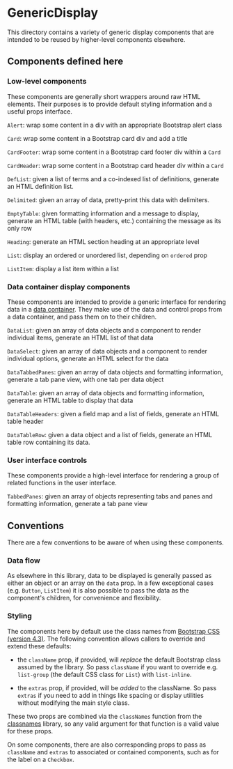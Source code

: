 # GenericDisplay

This directory contains a variety of generic display components that
are intended to be reused by higher-level components elsewhere.

## Components defined here

### Low-level components

These components are generally short wrappers around raw HTML
elements.  Their purposes is to provide default styling information
and a useful props interface.

`Alert`: wrap some content in a div with an appropriate Bootstrap
alert class

`Card`: wrap some content in a Bootstrap card div and add a title

`CardFooter`: wrap some content in a Bootstrap card footer div within
a `Card`

`CardHeader`: wrap some content in a Bootstrap card header div within
a `Card`

`DefList`: given a list of terms and a co-indexed list of definitions,
generate an HTML definition list.

`Delimited`: given an array of data, pretty-print this data with
delimiters.

`EmptyTable`: given formatting information and a message to display,
generate an HTML table (with headers, etc.) containing the message as
its only row

`Heading`: generate an HTML section heading at an appropriate level

`List`: display an ordered or unordered list, depending on `ordered`
prop

`ListItem`: display a list item within a list

### Data container display components

These components are intended to provide a generic interface for
rendering data in a [data container](../DataContainer).  They make use
of the data and control props from a data container, and pass them on
to their children.

`DataList`: given an array of data objects and a component to render
individual items, generate an HTML list of that data

`DataSelect`: given an array of data objects and a component to render
individual options, generate an HTML select for the data

`DataTabbedPanes`: given an array of data objects and formatting
information, generate a tab pane view, with one tab per data object

`DataTable`: given an array of data objects and formatting information,
generate an HTML table to display that data

`DataTableHeaders`: given a field map and a list of fields, generate
an HTML table header

`DataTableRow`: given a data object and a list of fields, generate an
HTML table row containing its data.

### User interface controls

These components provide a high-level interface for rendering a group
of related functions in the user interface.

`TabbedPanes`: given an array of objects representing tabs and panes
and formatting information, generate a tab pane view


## Conventions

There are a few conventions to be aware of when using these components.

### Data flow

As elsewhere in this library, data to be displayed is generally passed
as either an object or an array on the `data` prop.  In a few
exceptional cases (e.g. `Button`, `ListItem`) it is also possible to
pass the data as the component's children, for convenience and
flexibility.

### Styling

The components here by default use the class names from [Bootstrap CSS
(version 4.3)](https://getbootstrap.com/docs/4.3/layout/overview/).
The following convention allows callers to override and extend these
defaults:

   - the `className` prop, if provided, will *replace* the default
     Bootstrap class assumed by the library.  So pass `className` if
     you want to override e.g. `list-group` (the default CSS class for
     `List`) with `list-inline`.

   - the `extras` prop, if provided, will be *added* to the className.
     So pass `extras` if you need to add in things like spacing or
     display utilities without modifying the main style class.

These two props are combined via the `classNames` function from the
[classnames](https://www.npmjs.com/package/classnames) library, so any
valid argument for that function is a valid value for these props.
     
On some components, there are also corresponding props to pass as
`className` and `extras` to associated or contained components, such
as for the label on a `Checkbox`.
   
